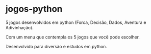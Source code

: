 # jogos-python

5 jogos desenvolvidos em python (Forca, Decisão, Dados, Aventura e Adivinhação).

Com um menu que contempla os 5 jogos que você pode escolher.

Desenvolvido para diversão e estudos em python.
